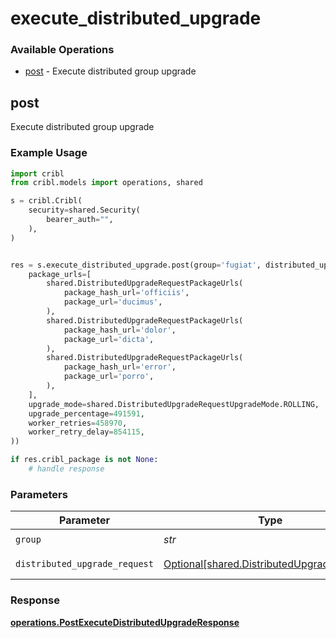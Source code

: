 # execute_distributed_upgrade

### Available Operations

* [post](#post) - Execute distributed group upgrade

## post

Execute distributed group upgrade

### Example Usage

```python
import cribl
from cribl.models import operations, shared

s = cribl.Cribl(
    security=shared.Security(
        bearer_auth="",
    ),
)


res = s.execute_distributed_upgrade.post(group='fugiat', distributed_upgrade_request=shared.DistributedUpgradeRequest(
    package_urls=[
        shared.DistributedUpgradeRequestPackageUrls(
            package_hash_url='officiis',
            package_url='ducimus',
        ),
        shared.DistributedUpgradeRequestPackageUrls(
            package_hash_url='dolor',
            package_url='dicta',
        ),
        shared.DistributedUpgradeRequestPackageUrls(
            package_hash_url='error',
            package_url='porro',
        ),
    ],
    upgrade_mode=shared.DistributedUpgradeRequestUpgradeMode.ROLLING,
    upgrade_percentage=491591,
    worker_retries=458970,
    worker_retry_delay=854115,
))

if res.cribl_package is not None:
    # handle response
```

### Parameters

| Parameter                                                                                      | Type                                                                                           | Required                                                                                       | Description                                                                                    |
| ---------------------------------------------------------------------------------------------- | ---------------------------------------------------------------------------------------------- | ---------------------------------------------------------------------------------------------- | ---------------------------------------------------------------------------------------------- |
| `group`                                                                                        | *str*                                                                                          | :heavy_check_mark:                                                                             | Group to upgrade                                                                               |
| `distributed_upgrade_request`                                                                  | [Optional[shared.DistributedUpgradeRequest]](../../models/shared/distributedupgraderequest.md) | :heavy_minus_sign:                                                                             | distributedUpgrade object                                                                      |


### Response

**[operations.PostExecuteDistributedUpgradeResponse](../../models/operations/postexecutedistributedupgraderesponse.md)**

